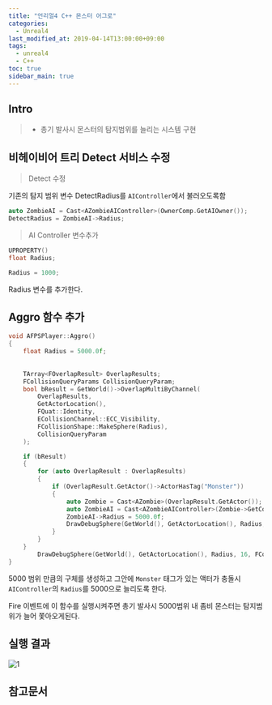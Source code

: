 ```yaml
---
title: "언리얼4 C++ 몬스터 어그로"
categories: 
  - Unreal4
last_modified_at: 2019-04-14T13:00:00+09:00
tags: 
  - unreal4 
  - C++
toc: true
sidebar_main: true
---
```


## Intro

> - 총기 발사시 몬스터의 탐지범위를 늘리는 시스템 구현

## 비헤이비어 트리 Detect 서비스 수정

> Detect 수정

기존의 탐지 범위 변수 DetectRadius를 `AIController`에서 불러오도록함

```cpp
auto ZombieAI = Cast<AZombieAIController>(OwnerComp.GetAIOwner());
DetectRadius = ZombieAI->Radius;
```

> AI Controller 변수추가 

```cpp
UPROPERTY()
float Radius;

Radius = 1000;
```

Radius 변수를 추가한다.

## Aggro 함수 추가

```cpp
void AFPSPlayer::Aggro()
{
	float Radius = 5000.0f;
	
	
	TArray<FOverlapResult> OverlapResults;
	FCollisionQueryParams CollisionQueryParam;
	bool bResult = GetWorld()->OverlapMultiByChannel(
		OverlapResults,
		GetActorLocation(),
		FQuat::Identity,
		ECollisionChannel::ECC_Visibility,
		FCollisionShape::MakeSphere(Radius),
		CollisionQueryParam
	);

	if (bResult)
	{
		for (auto OverlapResult : OverlapResults)
		{
			if (OverlapResult.GetActor()->ActorHasTag("Monster"))
			{
				auto Zombie = Cast<AZombie>(OverlapResult.GetActor());
				auto ZombieAI = Cast<AZombieAIController>(Zombie->GetController());
				ZombieAI->Radius = 5000.0f; 
				DrawDebugSphere(GetWorld(), GetActorLocation(), Radius, 16, FColor::Green, false, 0.2f);
			}
		}
	}
		DrawDebugSphere(GetWorld(), GetActorLocation(), Radius, 16, FColor::Red, false, 0.2f);
}
```

5000 범위 만큼의 구체를 생성하고 그안에 `Monster` 태그가 있는 액터가 충돌시 `AIController`의 `Radius`를 5000으로 늘리도록 한다.

Fire 이벤트에 이 함수를 실행시켜주면 총기 발사시 5000범위 내 좀비 몬스터는 탐지범위가 늘어 쫓아오게된다.

## 실행 결과

![1](https://github.com/lesslate/lesslate.github.io/blob/master/assets/img/Unreal/Aggro/GIF.gif?raw=true)

## 참고문서
